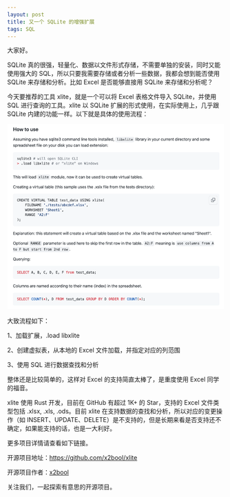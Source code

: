 ```yaml
---
layout: post
title: 又一个 SQLite 的增强扩展
tags: SQL
---
```


大家好。

SQLite 真的很强，轻量化、数据以文件形式存储，不需要单独的安装，同时又能使用强大的 SQL，所以只要我需要存储或者分析一些数据，我都会想到能否使用 SQLite 来存储和分析。比如 Excel 是否能够直接用 SQLite 来存储和分析呢？

今天要推荐的工具 xlite，就是一个可以将 Excel 表格文件导入 SQLite，并使用 SQL 进行查询的工具。xlite 以 SQLite 扩展的形式使用，在实际使用上，几乎跟 SQLite 内建的功能一样。以下就是具体的使用流程：

![image-20220828135625399](https://raw.githubusercontent.com/ZhuPeng/pic/master/images/compress_image-20220828135625399.png)

大致流程如下：

1、加载扩展，.load libxlite

2、创建虚拟表，从本地的 Excel 文件加载，并指定对应的列范围

3、使用 SQL 进行数据查找和分析

整体还是比较简单的，这样对 Excel 的支持简直太棒了，是重度使用 Excel 同学的福音。

xlite 使用 Rust 开发，目前在 GitHub 有超过 1K+ 的 Star，支持的 Excel 文件类型包括 .xlsx, .xls, .ods。目前 xlite 在支持数据的查找和分析，所以对应的变更操作（如 INSERT、UPDATE、DELETE）是不支持的，但是长期来看是否支持还不确定，如果能支持的话，也是一大利好。

更多项目详情请查看如下链接。

开源项目地址：https://github.com/x2bool/xlite

开源项目作者：[x2bool](https://github.com/x2bool)

关注我们，一起探索有意思的开源项目。
